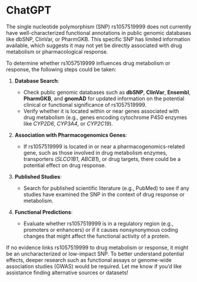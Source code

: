 # ChatGPT

The single nucleotide polymorphism (SNP) rs1057519999 does not currently have well-characterized functional annotations in public genomic databases like dbSNP, ClinVar, or PharmGKB. This specific SNP has limited information available, which suggests it may not yet be directly associated with drug metabolism or pharmacological response.

To determine whether rs1057519999 influences drug metabolism or response, the following steps could be taken:

1. **Database Search**:
   - Check public genomic databases such as **dbSNP**, **ClinVar**, **Ensembl**, **PharmGKB**, and **gnomAD** for updated information on the potential clinical or functional significance of rs1057519999.
   - Verify whether it is located within or near genes associated with drug metabolism (e.g., genes encoding cytochrome P450 enzymes like *CYP2D6*, *CYP3A4*, or *CYP2C19*).

2. **Association with Pharmacogenomics Genes**:
   - If rs1057519999 is located in or near a pharmacogenomics-related gene, such as those involved in drug metabolism enzymes, transporters (*SLCO1B1*, *ABCB1*), or drug targets, there could be a potential effect on drug response.

3. **Published Studies**:
   - Search for published scientific literature (e.g., PubMed) to see if any studies have examined the SNP in the context of drug response or metabolism.

4. **Functional Predictions**:
   - Evaluate whether rs1057519999 is in a regulatory region (e.g., promoters or enhancers) or if it causes nonsynonymous coding changes that might affect the functional activity of a protein.

If no evidence links rs1057519999 to drug metabolism or response, it might be an uncharacterized or low-impact SNP. To better understand potential effects, deeper research such as functional assays or genome-wide association studies (GWAS) would be required. Let me know if you’d like assistance finding alternative sources or datasets!